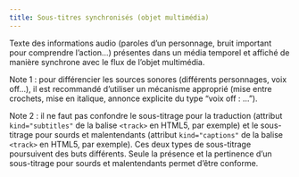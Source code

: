 ```yaml
---
title: Sous-titres synchronisés (objet multimédia)
---
```


Texte des informations audio (paroles d’un personnage, bruit important pour
comprendre l’action…) présentes dans un média temporel et affiché de manière
synchrone avec le flux de l’objet multimédia.

Note 1 : pour différencier les sources sonores (différents personnages, voix
off…), il est recommandé d’utiliser un mécanisme approprié (mise entre
crochets, mise en italique, annonce explicite du type “voix off : …”).

Note 2 : il ne faut pas confondre le sous-titrage pour la traduction (attribut
`kind="subtitles"` de la balise `<track>` en HTML5, par exemple) et le sous-
titrage pour sourds et malentendants (attribut `kind="captions"` de la balise
`<track>` en HTML5, par exemple). Ces deux types de sous-titrage poursuivent
des buts différents. Seule la présence et la pertinence d’un sous-titrage pour
sourds et malentendants permet d’être conforme.
